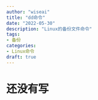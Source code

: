 ```yaml
---
author: "wiseai"
title: "dd命令"
date: "2022-05-30"
description: "Linux的备份文件命令"
tags:
- 备份
categories:
- Linux命令
draft: true
---
```


还没有写
==
